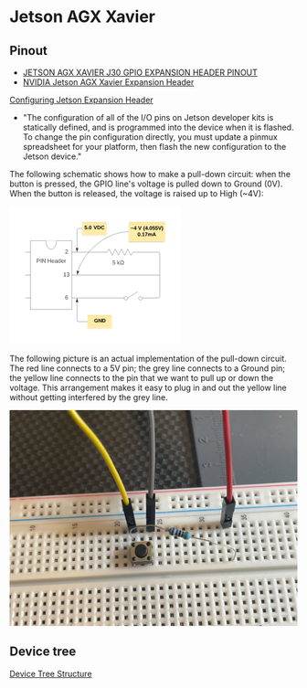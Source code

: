 # Jetson AGX Xavier

## Pinout

- [JETSON AGX XAVIER J30 GPIO EXPANSION HEADER PINOUT](https://jetsonhacks.com/nvidia-jetson-agx-xavier-gpio-header-pinout/)
- [NVIDIA Jetson AGX Xavier Expansion Header](https://jetsonhacks.com/2018/11/07/nvidia-jetson-agx-xavier-expansion-header/)

[Configuring Jetson Expansion Header](https://docs.nvidia.com/jetson/archives/l4t-archived/l4t-3261/index.html#page/Tegra%20Linux%20Driver%20Package%20Development%20Guide/hw_setup_jetson_io.html#)

- "The configuration of all of the I/O pins on Jetson developer kits is statically defined, and is programmed into the device when it is flashed. To change the pin configuration directly, you must update a pinmux spreadsheet for your platform, then flash the new configuration to the Jetson device."

The following schematic shows how to make a pull-down circuit: when the button is pressed, the GPIO line's voltage is pulled down to Ground (0V). When the button is released, the voltage is raised up to High (~4V):

![pull-down circuit](./pull-down-circuit.png)

The following picture is an actual implementation of the pull-down circuit. The red line connects to a 5V pin; the grey line connects to a Ground pin; the yellow line connects to the pin that we want to pull up or down the voltage. This arrangement makes it easy to plug in and out the yellow line without getting interfered by the grey line.

![pull-down circuit on breadboard](./pull-down-circuit-on-breadboard.jpg)

## Device tree

[Device Tree Structure](https://docs.nvidia.com/drive/drive_os_5.1.6.1L/nvvib_docs/index.html#page/DRIVE_OS_Linux_SDK_Development_Guide/Utilities/util_device_tree.html)

